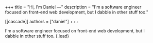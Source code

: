 +++
title = "Hi, I'm Daniel —"
description = "I'm a software engineer focused on front-end web development, but I dabble in other stuff too."

[[cascade]]
authors = ["daniel"]
+++

I'm a software engineer focused on front-end web development, but I dabble in other stuff too.
{.lead}

<!--more-->
